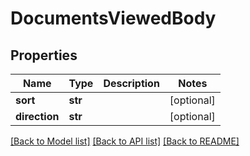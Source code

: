 # DocumentsViewedBody

## Properties
Name | Type | Description | Notes
------------ | ------------- | ------------- | -------------
**sort** | **str** |  | [optional] 
**direction** | **str** |  | [optional] 

[[Back to Model list]](../README.md#documentation-for-models) [[Back to API list]](../README.md#documentation-for-api-endpoints) [[Back to README]](../README.md)

